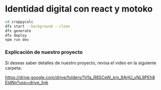 # Identidad digital con react y motoko

```bash
cd crappycalc
dfx start --background --clean
dfx generate
dfx deploy
npm run dev
```

### Explicación de nuestro proyecto

Si deseas saber detalles de nuestro proyecto, revisa el video en la siguiente carpeta:

https://drive.google.com/drive/folders/1Vfa_R8SCeW_km_9AHU_vNL9PEh8EIdNn?usp=drive_link
